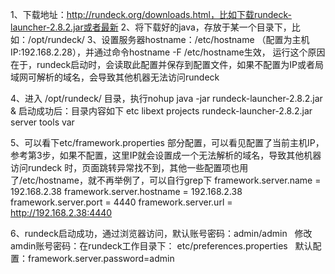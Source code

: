 1、下载地址：http://rundeck.org/downloads.html，比如下载rundeck-launcher-2.8.2.jar或者最新
2、将下载好的java，存放于某一个目录下，比如：/opt/rundeck/
3、设置服务器hostname：/etc/hostname  （配置为主机IP:192.168.2.28），并通过命令hostname -F /etc/hostname生效，
运行这个原因在于，rundeck启动时，会读取此配置并保存到配置文件，如果不配置为IP或者局域网可解析的域名，会导致其他机器无法访问rundeck

4、进入 /opt/rundeck/ 目录，执行nohup java -jar rundeck-launcher-2.8.2.jar &
  启动成功后：目录内容如下
  etc  libext  projects  rundeck-launcher-2.8.2.jar  server  tools  var
  
5、可以看下etc/framework.properties 部分配置，可以看见配置了当前主机IP，参考第3步，如果不配置，这里IP就会设置成一个无法解析的域名，导致其他机器访问rundeck
时，页面跳转异常找不到，其他一些配置项也用了/etc/hostname，就不再举例了，可以自行grep下
framework.server.name = 192.168.2.38
framework.server.hostname = 192.168.2.38
framework.server.port = 4440
framework.server.url = http://192.168.2.38:4440

6、rundeck启动成功，通过浏览器访问，默认账号密码：admin/admin
   修改amdin账号密码：在rundeck工作目录下： etc/preferences.properties
   默认配置：framework.server.password=admin

